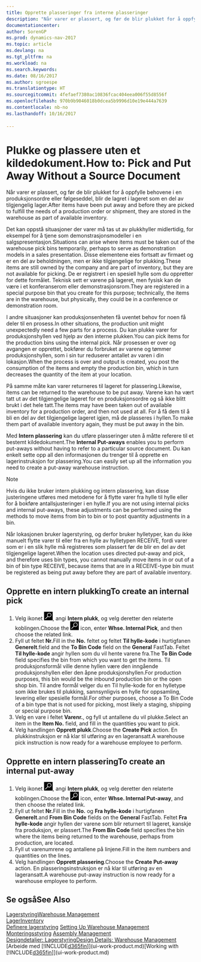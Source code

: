 ```yaml
---
title: Opprette plasseringer fra interne plasseringer
description: "Når varer er plassert, og før de blir plukket for å oppfylle behovene i en produksjonsordre eller følgeseddel, blir de lagret i lageret som en del av tilgjengelig lager."
documentationcenter: 
author: SorenGP
ms.prod: dynamics-nav-2017
ms.topic: article
ms.devlang: na
ms.tgt_pltfrm: na
ms.workload: na
ms.search.keywords: 
ms.date: 08/16/2017
ms.author: sgroespe
ms.translationtype: HT
ms.sourcegitcommit: 4fefaef7380ac10836fcac404eea006f55d8556f
ms.openlocfilehash: 970b9b9046018b0dcea5b9996d10e19e444a7639
ms.contentlocale: nb-no
ms.lasthandoff: 10/16/2017

---
```

# <a name="how-to-pick-and-put-away-without-a-source-document"></a><span data-ttu-id="e1fff-103">Plukke og plassere uten et kildedokument.</span><span class="sxs-lookup"><span data-stu-id="e1fff-103">How to: Pick and Put Away Without a Source Document</span></span>
<span data-ttu-id="e1fff-104">Når varer er plassert, og før de blir plukket for å oppfylle behovene i en produksjonsordre eller følgeseddel, blir de lagret i lageret som en del av tilgjengelig lager.</span><span class="sxs-lookup"><span data-stu-id="e1fff-104">After items have been put away and before they are picked to fulfill the needs of a production order or shipment, they are stored in the warehouse as part of available inventory.</span></span>  

<span data-ttu-id="e1fff-105">Det kan oppstå situasjoner der varer må tas ut av plukkhyller midlertidig, for eksempel for å tjene som demonstrasjonsmodeller i en salgspresentasjon.</span><span class="sxs-lookup"><span data-stu-id="e1fff-105">Situations can arise where items must be taken out of the warehouse pick bins temporarily, perhaps to serve as demonstration models in a sales presentation.</span></span> <span data-ttu-id="e1fff-106">Disse elementene eies fortsatt av firmaet og er en del av beholdningen, men er ikke tilgjengelige for plukking.</span><span class="sxs-lookup"><span data-stu-id="e1fff-106">These items are still owned by the company and are part of inventory, but they are not available for picking.</span></span> <span data-ttu-id="e1fff-107">De er registrert i en spesiell hylle som du oppretter for dette formålet. Teknisk sett er varene på lageret, men fysisk kan de være i et konferanserom eller demonstrasjonsrom.</span><span class="sxs-lookup"><span data-stu-id="e1fff-107">They are registered in a special purpose bin that you create for this purpose; technically, the items are in the warehouse, but physically, they could be in a conference or demonstration room.</span></span>  

<span data-ttu-id="e1fff-108">I andre situasjoner kan produksjonsenheten få uventet behov for noen få deler til en prosess.</span><span class="sxs-lookup"><span data-stu-id="e1fff-108">In other situations, the production unit might unexpectedly need a few parts for a process.</span></span> <span data-ttu-id="e1fff-109">Du kan plukke varer for produksjonshyllen ved hjelp av den interne plukken.</span><span class="sxs-lookup"><span data-stu-id="e1fff-109">You can pick items for the production bins using the internal pick.</span></span> <span data-ttu-id="e1fff-110">Når prosessen er over og avgangen er opprettet, bokfører du forbruket av varene og tømmer produksjonshyllen, som i sin tur reduserer antallet av varen i din lokasjon.</span><span class="sxs-lookup"><span data-stu-id="e1fff-110">When the process is over and output is created, you post the consumption of the items and empty the production bin, which in turn decreases the quantity of the item at your location.</span></span>  

<span data-ttu-id="e1fff-111">På samme måte kan varer returneres til lageret for plassering.</span><span class="sxs-lookup"><span data-stu-id="e1fff-111">Likewise, items can be returned to the warehouse to be put away.</span></span> <span data-ttu-id="e1fff-112">Varene kan ha vært tatt ut av det tilgjengelige lageret for en produksjonsordre og så ikke blitt brukt i det hele tatt.</span><span class="sxs-lookup"><span data-stu-id="e1fff-112">The items may have been taken out of available inventory for a production order, and then not used at all.</span></span> <span data-ttu-id="e1fff-113">For å få dem til å bli en del av det tilgjengelige lageret igjen, må de plasseres i hyllen.</span><span class="sxs-lookup"><span data-stu-id="e1fff-113">To make them part of available inventory again, they must be put away in the bin.</span></span>  

<span data-ttu-id="e1fff-114">Med **Intern plassering** kan du utføre plasseringer uten å måtte referere til et bestemt kildedokument.</span><span class="sxs-lookup"><span data-stu-id="e1fff-114">The **Internal Put-aways** enables you to perform put-aways without having to refer to a particular source document.</span></span> <span data-ttu-id="e1fff-115">Du kan enkelt sette opp all den informasjonen du trenger til å opprette en lagerinstruksjon for plassering.</span><span class="sxs-lookup"><span data-stu-id="e1fff-115">You can easily set up all the information you need to create a put-away warehouse instruction.</span></span>  

> [!NOTE]  
>  <span data-ttu-id="e1fff-116">Hvis du ikke bruker intern plukking og intern plassering, kan disse justeringene utføres med metodene for å flytte varer fra hylle til hylle eller for å bokføre antallsjusteringer i en hylle.</span><span class="sxs-lookup"><span data-stu-id="e1fff-116">If you are not using internal picks and internal put-aways, these adjustments can be performed using the methods to move items from bin to bin or to post quantity adjustments in a bin.</span></span>  
>   
>  <span data-ttu-id="e1fff-117">Når lokasjonen bruker lagerstyring, og derfor bruker hylletyper, kan du ikke manuelt flytte varer til eller fra en hylle av hylletypen RECEIVE, fordi varer som er i en slik hylle må registreres som plassert før de blir en del av det tilgjengelige lageret.</span><span class="sxs-lookup"><span data-stu-id="e1fff-117">When the location uses directed put-away and pick, and therefore uses bin types, you cannot manually move items in or out of a bin of bin type RECEIVE, because items that are in a RECEIVE-type bin must be registered as being put away before they are part of available inventory.</span></span>  

## <a name="to-create-an-internal-pick"></a><span data-ttu-id="e1fff-118">Opprette en intern plukking</span><span class="sxs-lookup"><span data-stu-id="e1fff-118">To create an internal pick</span></span>  
1.  <span data-ttu-id="e1fff-119">Velg ikonet ![Søk etter side eller rapport](media/ui-search/search_small.png "Søk etter side eller rapport"), angi **Intern plukk**, og velg deretter den relaterte koblingen.</span><span class="sxs-lookup"><span data-stu-id="e1fff-119">Choose the ![Search for Page or Report](media/ui-search/search_small.png "Search for Page or Report icon") icon, enter **Whse. Internal Pick**, and then choose the related link.</span></span>  
2.  <span data-ttu-id="e1fff-120">Fyll ut feltet **Nr.**</span><span class="sxs-lookup"><span data-stu-id="e1fff-120">Fill in the **No.**</span></span> <span data-ttu-id="e1fff-121">feltet og feltet **Til hylle-kode** i hurtigfanen **Generelt**.</span><span class="sxs-lookup"><span data-stu-id="e1fff-121">field and the **To Bin Code** field on the **General** FastTab.</span></span> <span data-ttu-id="e1fff-122">Feltet **Til hylle-kode** angir hyllen som du vil hente varene fra.</span><span class="sxs-lookup"><span data-stu-id="e1fff-122">The **To Bin Code** field specifies the bin from which you want to get the items.</span></span> <span data-ttu-id="e1fff-123">Til produksjonsformål ville denne hyllen være den inngående produksjonshyllen eller den åpne produksjonshyllen.</span><span class="sxs-lookup"><span data-stu-id="e1fff-123">For production purposes, this bin would be the inbound production bin or the open shop bin.</span></span> <span data-ttu-id="e1fff-124">Til andre formål velger du en Til hylle-kode for en hylletype som ikke brukes til plukking, sannsynligvis en hylle for oppsamling, levering eller spesielle formål.</span><span class="sxs-lookup"><span data-stu-id="e1fff-124">For other purposes, choose a To Bin Code of a bin type that is not used for picking, most likely a staging, shipping or special purpose bin.</span></span>  
3.  <span data-ttu-id="e1fff-125">Velg en vare i feltet **Varenr.**, og fyll ut antallene du vil plukke.</span><span class="sxs-lookup"><span data-stu-id="e1fff-125">Select an item in the **Item No.** field, and fill in the quantities you want to pick.</span></span>  
4. <span data-ttu-id="e1fff-126">Velg handlingen **Opprett plukk**.</span><span class="sxs-lookup"><span data-stu-id="e1fff-126">Choose the **Create Pick** action.</span></span> <span data-ttu-id="e1fff-127">En plukkinstruksjon er nå klar til utføring av en lageransatt.</span><span class="sxs-lookup"><span data-stu-id="e1fff-127">A warehouse pick instruction is now ready for a warehouse employee to perform.</span></span>  

## <a name="to-create-an-internal-put-away"></a><span data-ttu-id="e1fff-128">Opprette en intern plassering</span><span class="sxs-lookup"><span data-stu-id="e1fff-128">To create an internal put-away</span></span>  
1.  <span data-ttu-id="e1fff-129">Velg ikonet ![Søk etter side eller rapport](media/ui-search/search_small.png "Søk etter side eller rapport"), angi **Intern plukk**, og velg deretter den relaterte koblingen.</span><span class="sxs-lookup"><span data-stu-id="e1fff-129">Choose the ![Search for Page or Report](media/ui-search/search_small.png "Search for Page or Report icon") icon, enter **Whse. Internal Put-away**, and then choose the related link.</span></span>  
2.  <span data-ttu-id="e1fff-130">Fyll ut feltet **Nr.**</span><span class="sxs-lookup"><span data-stu-id="e1fff-130">Fill in the **No.**</span></span> <span data-ttu-id="e1fff-131">og **Fra hylle-kode** i hurtigfanen **Generelt**.</span><span class="sxs-lookup"><span data-stu-id="e1fff-131">and **From Bin Code** fields on the **General** FastTab.</span></span> <span data-ttu-id="e1fff-132">Feltet **Fra hylle-kode** angir hyllen der varene som blir returnert til lageret, kanskje fra produksjon, er plassert.</span><span class="sxs-lookup"><span data-stu-id="e1fff-132">The **From Bin Code** field specifies the bin where the items being returned to the warehouse, perhaps from production, are located.</span></span>  
3.  <span data-ttu-id="e1fff-133">Fyll ut varenumrene og antallene på linjene.</span><span class="sxs-lookup"><span data-stu-id="e1fff-133">Fill in the item numbers and quantities on the lines.</span></span>  
4.  <span data-ttu-id="e1fff-134">Velg handlingen **Opprett plassering**.</span><span class="sxs-lookup"><span data-stu-id="e1fff-134">Choose the **Create Put-away** action.</span></span> <span data-ttu-id="e1fff-135">En plasseringsinstruksjon er nå klar til utføring av en lageransatt.</span><span class="sxs-lookup"><span data-stu-id="e1fff-135">A warehouse put-away instruction is now ready for a warehouse employee to perform.</span></span>  

## <a name="see-also"></a><span data-ttu-id="e1fff-136">Se også</span><span class="sxs-lookup"><span data-stu-id="e1fff-136">See Also</span></span>  
[<span data-ttu-id="e1fff-137">Lagerstyring</span><span class="sxs-lookup"><span data-stu-id="e1fff-137">Warehouse Management</span></span>](warehouse-manage-warehouse.md)  
[<span data-ttu-id="e1fff-138">Lager</span><span class="sxs-lookup"><span data-stu-id="e1fff-138">Inventory</span></span>](inventory-manage-inventory.md)  
<span data-ttu-id="e1fff-139">[Definere lagerstyring](warehouse-setup-warehouse.md)   </span><span class="sxs-lookup"><span data-stu-id="e1fff-139">[Setting Up Warehouse Management](warehouse-setup-warehouse.md)   </span></span>  
<span data-ttu-id="e1fff-140">[Monteringsstyring](assembly-assemble-items.md)  </span><span class="sxs-lookup"><span data-stu-id="e1fff-140">[Assembly Management](assembly-assemble-items.md)  </span></span>  
[<span data-ttu-id="e1fff-141">Designdetaljer: Lagerstyring</span><span class="sxs-lookup"><span data-stu-id="e1fff-141">Design Details: Warehouse Management</span></span>](design-details-warehouse-management.md)  
<span data-ttu-id="e1fff-142">[Arbeide med [!INCLUDE[d365fin](includes/d365fin_md.md)]](ui-work-product.md)</span><span class="sxs-lookup"><span data-stu-id="e1fff-142">[Working with [!INCLUDE[d365fin](includes/d365fin_md.md)]](ui-work-product.md)</span></span>

